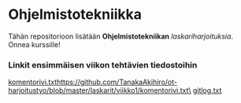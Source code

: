 # Ohjelmistotekniikka
Tähän repositorioon lisätään **Ohjelmistotekniikan** *laskariharjoituksia*.\
Onnea kurssille!

### Linkit ensimmäisen viikon tehtävien tiedostoihin
[komentorivi.txt](https://github.com/TanakaAkihiro/ot-harjoitustyo/blob/master/laskarit/viikko1/komentorivi.txt)https://github.com/TanakaAkihiro/ot-harjoitustyo/blob/master/laskarit/viikko1/komentorivi.txt\
[gitlog.txt](https://github.com/TanakaAkihiro/ot-harjoitustyo/blob/master/laskarit/viikko1/gitlog.txt)
